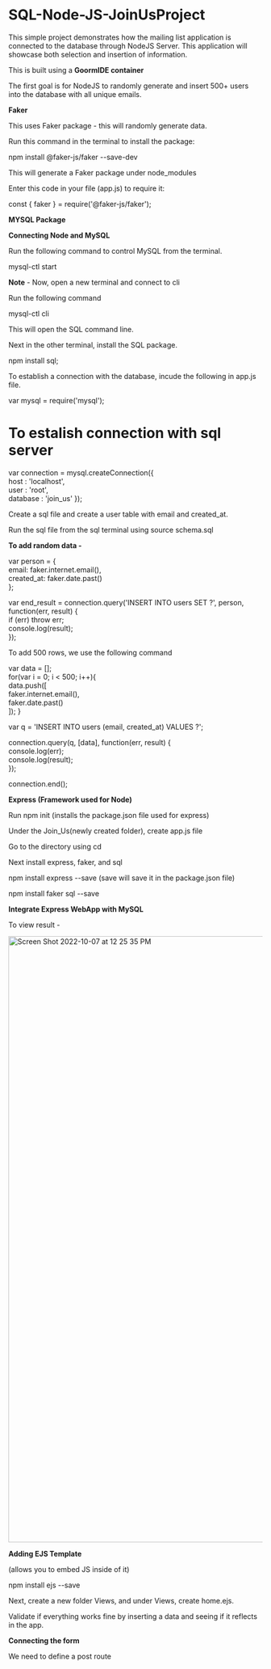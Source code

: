 # SQL-Node-JS-JoinUsProject

This simple project demonstrates how the mailing list application is connected to the database through NodeJS Server. This application will showcase both selection and insertion of information.  

This is built using a <strong>GoormIDE container</strong>

The first goal is for NodeJS to randomly generate and insert 500+ users into the database with all unique emails. 

<strong>Faker</strong>

This uses Faker package - this will randomly generate data. 

Run this command in the terminal to install the package:

npm install @faker-js/faker --save-dev

This will generate a Faker package under node_modules

Enter this code in your file (app.js) to require it:

const { faker } = require('@faker-js/faker');

<strong>MYSQL Package</strong>

<strong>Connecting Node and MySQL</strong> 

Run the following command to control MySQL from the terminal.

mysql-ctl start

<strong>Note</strong> - Now, open a new terminal and connect to cli

Run the following command 

mysql-ctl cli

This will open the SQL command line. 

Next in the other terminal, install the SQL package. 

npm install sql;

To establish a connection with the database, incude the following in app.js file. 

var mysql = require('mysql');

To estalish connection with sql server </br>
=====================================

var connection = mysql.createConnection({</br>
  host     : 'localhost',</br>
  user     : 'root',</br>
  database : 'join_us'
});

Create a sql file and create a user table with email and created_at. 

Run the sql file from the sql terminal using source schema.sql

<strong>To add random data -</strong> 

var person = {</br>
email: faker.internet.email(),</br>
     created_at: faker.date.past()</br>
 };
 
 var end_result = connection.query('INSERT INTO users SET ?', person, function(err, result) {</br>
   if (err) throw err;</br>
   console.log(result);</br>
 });

To add 500 rows, we use the following command

var data = [];</br>
for(var i = 0; i < 500; i++){</br>
    data.push([</br>
        faker.internet.email(),</br>
        faker.date.past()</br>
    ]);
}
  
var q = 'INSERT INTO users (email, created_at) VALUES ?';
 
connection.query(q, [data], function(err, result) {</br>
  console.log(err);</br>
  console.log(result);</br>
});
 
connection.end();

<strong>Express (Framework used for Node)</strong>

Run npm init (installs the  package.json file used for express)

Under the Join_Us(newly created folder), create app.js file

Go to the directory using cd 

Next install express, faker, and sql 

npm install express --save (save will save it in the package.json file)

npm install faker sql --save 

<strong>Integrate Express WebApp with MySQL</strong>

To view result - 

<img width="1200" alt="Screen Shot 2022-10-07 at 12 25 35 PM" src="https://user-images.githubusercontent.com/70488044/194638933-247d107e-3864-4c23-9369-dc9f1d434f16.png">

<strong>Adding EJS Template</strong>

(allows you to embed JS inside of it) 

npm install ejs --save 

Next, create a new folder Views, and under Views, create home.ejs.

Validate if everything works fine by inserting a data and seeing if it reflects in the app.

<strong>Connecting the form</strong>

We need to define a post route




